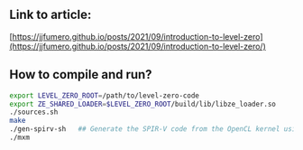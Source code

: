 ## Link to article:

[https://jjfumero.github.io/posts/2021/09/introduction-to-level-zero](https://jjfumero.github.io/posts/2021/09/introduction-to-level-zero/)


## How to compile and run?

```bash
export LEVEL_ZERO_ROOT=/path/to/level-zero-code 
export ZE_SHARED_LOADER=$LEVEL_ZERO_ROOT/build/lib/libze_loader.so
./sources.sh
make
./gen-spirv-sh   ## Generate the SPIR-V code from the OpenCL kernel using CLANG and LLVM
./mxm
```
